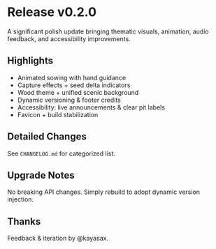 ﻿# Release v0.2.0

A significant polish update bringing thematic visuals, animation, audio feedback, and accessibility improvements.

## Highlights
- Animated sowing with hand guidance
- Capture effects + seed delta indicators
- Wood theme + unified scenic background
- Dynamic versioning & footer credits
- Accessibility: live announcements & clear pit labels
- Favicon + build stabilization

## Detailed Changes
See `CHANGELOG.md` for categorized list.

## Upgrade Notes
No breaking API changes. Simply rebuild to adopt dynamic version injection.

## Thanks
Feedback & iteration by @kayasax.
